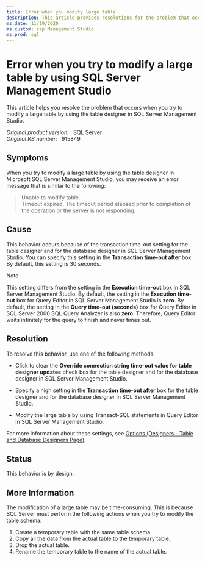 ```yaml
---
title: Error when you modify large table
description: This article provides resolutions for the problem that occurs when you try to modify a large table by using the table designer in SQL Server Management Studio.
ms.date: 11/19/2020
ms.custom: sap:Management Studio
ms.prod: sql
---
```

# Error when you try to modify a large table by using SQL Server Management Studio

This article helps you resolve the problem that occurs when you try to modify a large table by using the table designer in SQL Server Management Studio.

_Original product version:_ &nbsp; SQL Server  
_Original KB number:_ &nbsp; 915849

## Symptoms

When you try to modify a large table by using the table designer in Microsoft SQL Server Management Studio, you may receive an error message that is similar to the following:

> Unable to modify table.  
Timeout expired. The timeout period elapsed prior to completion of the operation or the server is not responding.

## Cause

This behavior occurs because of the transaction time-out setting for the table designer and for the database designer in SQL Server Management Studio. You can specify this setting in the **Transaction time-out after** box. By default, this setting is 30 seconds.

> [!NOTE]
> This setting differs from the setting in the **Execution time-out** box in SQL Server Management Studio. By default, the setting in the **Execution time-out** box for Query Editor in SQL Server Management Studio is **zero**. By default, the setting in the **Query time-out (seconds)** box for Query Editor in SQL Server 2000 SQL Query Analyzer is also **zero**. Therefore, Query Editor waits infinitely for the query to finish and never times out.

## Resolution

To resolve this behavior, use one of the following methods:

- Click to clear the **Override connection string time-out value for table designer updates** check box for the table designer and for the database designer in SQL Server Management Studio.

- Specify a high setting in the **Transaction time-out after** box for the table designer and for the database designer in SQL Server Management Studio.

- Modify the large table by using Transact-SQL statements in Query Editor in SQL Server Management Studio.

For more information about these settings, see [Options (Designers - Table and Database Designers Page)](/sql/ssms/menu-help/options-designers-table-and-database-designers-page).

## Status

This behavior is by design.

## More Information

The modification of a large table may be time-consuming. This is because SQL Server must perform the following actions when you try to modify the table schema:

1. Create a temporary table with the same table schema.
2. Copy all the data from the actual table to the temporary table.
3. Drop the actual table.
4. Rename the temporary table to the name of the actual table.
